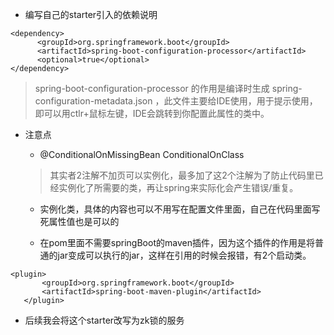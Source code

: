 * 编写自己的starter引入的依赖说明

```
<dependency>
      <groupId>org.springframework.boot</groupId>
      <artifactId>spring-boot-configuration-processor</artifactId>
      <optional>true</optional>
</dependency>   
 ```
 
 >spring-boot-configuration-processor 的作用是编译时生成 spring-configuration-metadata.json ，此文件主要给IDE使用，用于提示使用，即可以用ctlr+鼠标左键，IDE会跳转到你配置此属性的类中。
 
 * 注意点
 
     * @ConditionalOnMissingBean ConditionalOnClass
     
     > 其实者2注解不加页可以实例化，最多加了这2个注解为了防止代码里已经实例化了所需要的类，再让spring来实际化会产生错误/重复。
     
     * 实例化类，具体的内容也可以不用写在配置文件里面，自己在代码里面写死属性值也是可以的
     
     * 在pom里面不需要springBoot的maven插件，因为这个插件的作用是将普通的jar变成可以执行的jar，这样在引用的时候会报错，有2个启动类。
     
 ```
 <plugin>
        <groupId>org.springframework.boot</groupId>
        <artifactId>spring-boot-maven-plugin</artifactId>
    </plugin>
 ```
 
 * 后续我会将这个starter改写为zk锁的服务